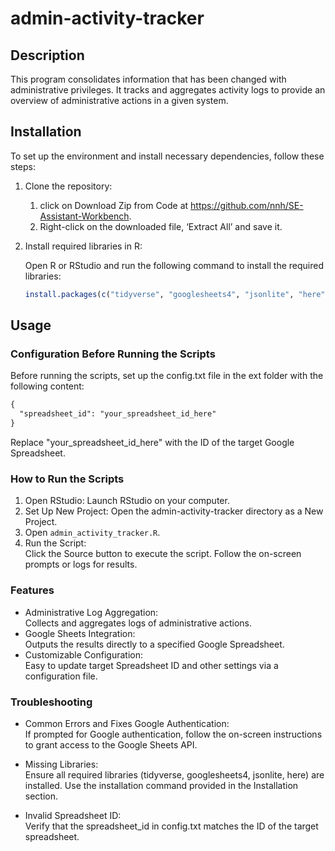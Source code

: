 # admin-activity-tracker

## Description

This program consolidates information that has been changed with administrative privileges. It tracks and aggregates activity logs to provide an overview of administrative actions in a given system.

## Installation

To set up the environment and install necessary dependencies, follow these steps:

1. Clone the repository:

   1. click on Download Zip from Code at https://github.com/nnh/SE-Assistant-Workbench.
   2. Right-click on the downloaded file, ‘Extract All’ and save it.

2. Install required libraries in R:

   Open R or RStudio and run the following command to install the required libraries:

   ```r
   install.packages(c("tidyverse", "googlesheets4", "jsonlite", "here"))
   ```

## Usage

### Configuration Before Running the Scripts

Before running the scripts, set up the config.txt file in the ext folder with the following content:

```config.txt
{
  "spreadsheet_id": "your_spreadsheet_id_here"
}
```

Replace "your_spreadsheet_id_here" with the ID of the target Google Spreadsheet.

### How to Run the Scripts

1. Open RStudio: Launch RStudio on your computer.
2. Set Up New Project: Open the admin-activity-tracker directory as a New Project.
3. Open `admin_activity_tracker.R`.
4. Run the Script:  
   Click the Source button to execute the script.
   Follow the on-screen prompts or logs for results.

### Features

- Administrative Log Aggregation:  
  Collects and aggregates logs of administrative actions.
- Google Sheets Integration:  
  Outputs the results directly to a specified Google Spreadsheet.
- Customizable Configuration:  
  Easy to update target Spreadsheet ID and other settings via a configuration file.

### Troubleshooting

- Common Errors and Fixes
  Google Authentication:  
  If prompted for Google authentication, follow the on-screen instructions to grant access to the Google Sheets API.

- Missing Libraries:  
  Ensure all required libraries (tidyverse, googlesheets4, jsonlite, here) are installed. Use the installation command provided in the Installation section.

- Invalid Spreadsheet ID:  
  Verify that the spreadsheet_id in config.txt matches the ID of the target spreadsheet.
